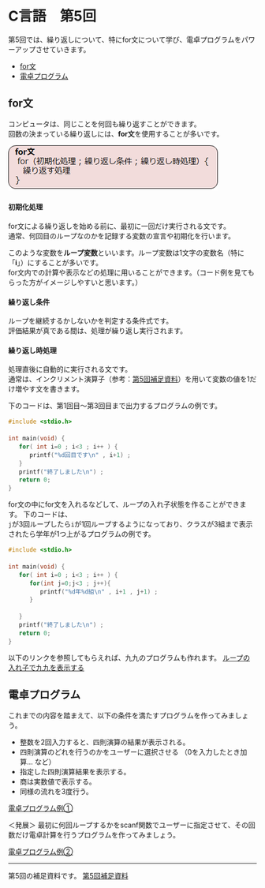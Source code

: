 # C言語　第5回　
第5回では、繰り返しについて、特にfor文について学び、電卓プログラムをパワーアップさせていきます。    
     
  - [for文](#for文)  
  - [電卓プログラム](#電卓プログラム)

## for文  
コンピュータは、同じことを何回も繰り返すことができます。    
回数の決まっている繰り返しには、**for文**を使用することが多いです。  

![](./img/pc_05_1.png)

#### 初期化処理
for文による繰り返しを始める前に、最初に一回だけ実行される文です。  
通常、何回目のループなのかを記録する変数の宣言や初期化を行います。

このような変数を**ループ変数**といいます。ループ変数は1文字の変数名（特に「**i**」）にすることが多いです。  
for文内での計算や表示などの処理に用いることができます。（コード例を見てもらった方がイメージしやすいと思います。） 

#### 繰り返し条件
ループを継続するかしないかを判定する条件式です。  
評価結果が真である間は、処理が繰り返し実行されます。

#### 繰り返し時処理
処理直後に自動的に実行される文です。  
通常は、インクリメント演算子（参考：[第5回補足資料](pc_05+.md)）を用いて変数の値を1だけ増やす文を書きます。

下のコードは、第1回目～第3回目まで出力するプログラムの例です。  

``` C
#include <stdio.h>

int main(void) {
   for( int i=0 ; i<3 ; i++ ) {
      printf("%d回目です\n" , i+1) ;
   }
   printf("終了しました\n") ;
   return 0;
}	
```

for文の中にfor文を入れるなどして、ループの入れ子状態を作ることができます。  下のコードは、  
`j`が3回ループしたら`i`が1回ループするようになっており、クラスが3組まで表示されたら学年が1つ上がるプログラムの例です。

``` C
#include <stdio.h>

int main(void) {
   for( int i=0 ; i<3 ; i++ ) {
      for(int j=0;j<3 ; j++){
         printf("%d年%d組\n" , i+1 , j+1) ;
      }
		
   }
   printf("終了しました\n") ;
   return 0;
}	
```

以下のリンクを参照してもらえれば、九九のプログラムも作れます。
[ループの入れ子で九九を表示する](https://bit.ly/3RHA0sc)     

## 電卓プログラム
これまでの内容を踏まえて、以下の条件を満たすプログラムを作ってみましょう。  

- 整数を2回入力すると、四則演算の結果が表示される。  
- 四則演算のどれを行うのかをユーザーに選択させる  （0を入力したとき加算… など）  
- 指定した四則演算結果を表示する。  
- 商は実数値で表示する。
- 同様の流れを3度行う。

[電卓プログラム例①](pc_code_05_1.c)

＜発展＞
最初に何回ループするかをscanf関数でユーザーに指定させて、その回数だけ電卓計算を行うプログラムを作ってみましょう。

[電卓プログラム例②](pc_code_05_2.c)

-----------------------------------
  第5回の補足資料です。
  [第5回補足資料](pc_05+.md) 
